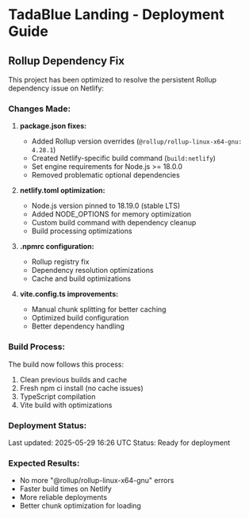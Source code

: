 # TadaBlue Landing - Deployment Guide

## Rollup Dependency Fix

This project has been optimized to resolve the persistent Rollup dependency issue on Netlify:

### Changes Made:

1. **package.json fixes:**
   - Added Rollup version overrides (`@rollup/rollup-linux-x64-gnu: 4.28.1`)
   - Created Netlify-specific build command (`build:netlify`)
   - Set engine requirements for Node.js >= 18.0.0
   - Removed problematic optional dependencies

2. **netlify.toml optimization:**
   - Node.js version pinned to 18.19.0 (stable LTS)
   - Added NODE_OPTIONS for memory optimization
   - Custom build command with dependency cleanup
   - Build processing optimizations

3. **.npmrc configuration:**
   - Rollup registry fix
   - Dependency resolution optimizations
   - Cache and build optimizations

4. **vite.config.ts improvements:**
   - Manual chunk splitting for better caching
   - Optimized build configuration
   - Better dependency handling

### Build Process:
The build now follows this process:
1. Clean previous builds and cache
2. Fresh npm ci install (no cache issues)
3. TypeScript compilation
4. Vite build with optimizations

### Deployment Status:
Last updated: 2025-05-29 16:26 UTC
Status: Ready for deployment

### Expected Results:
- No more "@rollup/rollup-linux-x64-gnu" errors
- Faster build times on Netlify
- More reliable deployments
- Better chunk optimization for loading